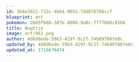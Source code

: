 ```yaml
---
id: 5b6e3022-732c-4b64-9052-7dd876708cc7
blueprint: art
pokemon: 2b05fb60-387e-4808-9a8c-ff77040c8566
title: Wugtrio
image: art/961.png
author: 4d8d6ede-5963-429f-9c2f-74b897007e0c
updated_by: 4d8d6ede-5963-429f-9c2f-74b897007e0c
updated_at: 1716676474
---
```

